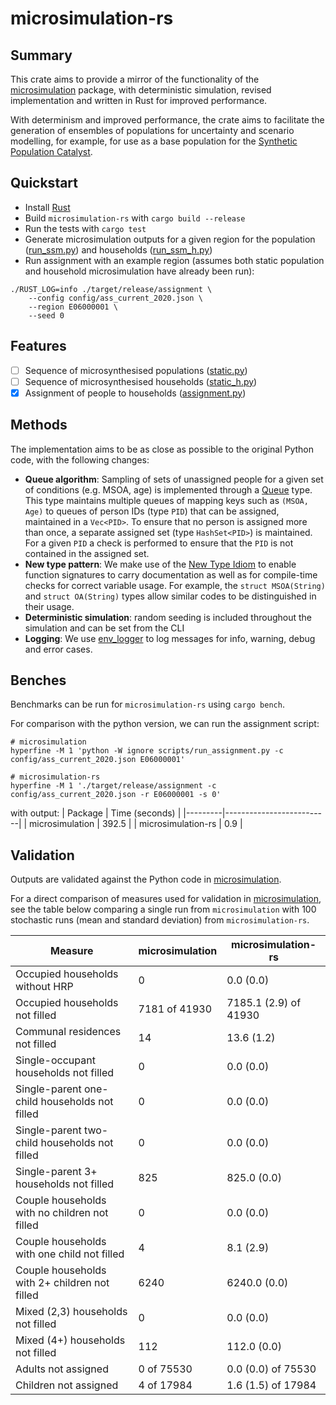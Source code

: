 # microsimulation-rs

## Summary

This crate aims to provide a mirror of the functionality of the [microsimulation](https://github.com/nismod/microsimulation) package, with deterministic simulation, revised implementation and written in Rust for improved performance.

With determinism and improved performance, the crate aims to facilitate the generation of ensembles of populations for uncertainty and scenario modelling, for example, for use as a base population for the [Synthetic Population Catalyst](https://github.com/alan-turing-institute/uatk-spc).

## Quickstart

- Install [Rust](https://www.rust-lang.org/tools/install)
- Build `microsimulation-rs` with `cargo build --release`
- Run the tests with `cargo test`
- Generate microsimulation outputs for a given region for the population ([run_ssm.py](../scripts/run_ssm.py)) and households ([run_ssm_h.py](../scripts/run_ssm_h.py))
- Run assignment with an example region (assumes both static population and household microsimulation have already been run):

```
./RUST_LOG=info ./target/release/assignment \
    --config config/ass_current_2020.json \
    --region E06000001 \
    --seed 0
```

## Features

- [ ] Sequence of microsynthesised populations ([static.py](../microsimulation/static.py))
- [ ] Sequence of microsynthesised households ([static_h.py](../microsimulation/static.py))
- [x] Assignment of people to households ([assignment.py](../microsimulation/assignment.py))

## Methods

The implementation aims to be as close as possible to the original Python code, with the following changes:

- **Queue algorithm**: Sampling of sets of unassigned people for a given set of conditions (e.g. MSOA, age) is implemented through a [Queue](src/queues.rs) type. This type maintains multiple queues of mapping keys such as `(MSOA, Age)` to queues of person IDs (type `PID`) that can be assigned, maintained in a `Vec<PID>`. To ensure that no person is assigned more than once, a separate assigned set (type `HashSet<PID>`) is maintained. For a given `PID` a check is performed to ensure that the `PID` is not contained in the assigned set.
- **New type pattern**: We make use of the [New Type Idiom](https://doc.rust-lang.org/rust-by-example/generics/new_types.html) to enable function signatures to carry documentation as well as for compile-time checks for correct variable usage. For example, the `struct MSOA(String)` and `struct OA(String)` types allow similar codes to be distinguished in their usage.
- **Deterministic simulation**: random seeding is included throughout the simulation and can be set from the CLI
- **Logging**: We use [env_logger](https://crates.io/crates/env_logger) to log messages for info, warning, debug and error cases.

## Benches

Benchmarks can be run for `microsimulation-rs` using `cargo bench`.

For comparison with the python version, we can run the assignment script:

```
# microsimulation
hyperfine -M 1 'python -W ignore scripts/run_assignment.py -c config/ass_current_2020.json E06000001'

# microsimulation-rs
hyperfine -M 1 './target/release/assignment -c config/ass_current_2020.json -r E06000001 -s 0'
```

with output:
| Package | Time (seconds) |
|---------|--------------------------|
| microsimulation | 392.5 |
| microsimulation-rs | 0.9 |

## Validation

Outputs are validated against the Python code in [microsimulation](../microsimulation/).

For a direct comparison of measures used for validation in [microsimulation](../microsimulation/assignment.py#L633), see the table below comparing a single run from `microsimulation` with 100 stochastic runs (mean and standard deviation) from `microsimulation-rs`.

| Measure                                       | microsimulation | microsimulation-rs    |
| --------------------------------------------- | --------------- | --------------------- |
| Occupied households without HRP               | 0               | 0.0 (0.0)             |
| Occupied households not filled                | 7181 of 41930   | 7185.1 (2.9) of 41930 |
| Communal residences not filled                | 14              | 13.6 (1.2)            |
| Single-occupant households not filled         | 0               | 0.0 (0.0)             |
| Single-parent one-child households not filled | 0               | 0.0 (0.0)             |
| Single-parent two-child households not filled | 0               | 0.0 (0.0)             |
| Single-parent 3+ households not filled        | 825             | 825.0 (0.0)           |
| Couple households with no children not filled | 0               | 0.0 (0.0)             |
| Couple households with one child not filled   | 4               | 8.1 (2.9)             |
| Couple households with 2+ children not filled | 6240            | 6240.0 (0.0)          |
| Mixed (2,3) households not filled             | 0               | 0.0 (0.0)             |
| Mixed (4+) households not filled              | 112             | 112.0 (0.0)           |
| Adults not assigned                           | 0 of 75530      | 0.0 (0.0) of 75530    |
| Children not assigned                         | 4 of 17984      | 1.6 (1.5) of 17984    |
